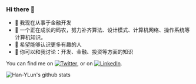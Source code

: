 ### Hi there 👋

- 🔭 我现在从事于金融开发
- 🌱 一个正在成长的码农，努力补齐算法、设计模式、计算机网络、操作系统等计算机知识。
- 🤔 希望能够认识更多有趣的人
- 💬 你可以和我讨论：开发、金融、投资等方面的知识
<!-- Actual text -->

You can find me on [![Twitter][1.2]][1], or on [![LinkedIn][2.2]][2].

<!-- Icons -->

[1.2]: http://i.imgur.com/wWzX9uB.png (twitter icon without padding)
[2.2]: https://raw.githubusercontent.com/MartinHeinz/MartinHeinz/master/linkedin-3-16.png (LinkedIn icon without padding)

<!-- Links to your social media accounts -->

[1]: https://github.com/Han-YLun
[2]: https://github.com/Han-YLun
![Han-YLun's github stats](https://github-readme-stats.vercel.app/api?username=Han-YLun&show_icons=true&theme=dracula&include_all_commits=true&hide=prs,contribs) 


